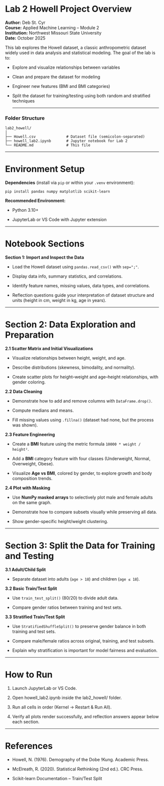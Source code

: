 # Lab 2 Howell Project Overview

**Author:** Deb St. Cyr  
**Course:** Applied Machine Learning – Module 2  
**Institution:** Northwest Missouri State University  
**Date:** October 2025  

This lab explores the Howell dataset, a classic anthropometric dataset widely used in data analysis and statistical modeling.
The goal of the lab is to:

* Explore and visualize relationships between variables

* Clean and prepare the dataset for modeling

* Engineer new features (BMI and BMI categories)

* Split the dataset for training/testing using both random and stratified techniques
  
  ---------

### Folder Structure
```text
lab2_howell/
│
├── Howell.csv              # Dataset file (semicolon-separated)
├── howell_lab2.ipynb       # Jupyter notebook for Lab 2
└── README.md               # This file
```


----------

# Environment Setup
**Dependencies** (install via `pip` or within your `.venv` environment):

```
pip install pandas numpy matplotlib scikit-learn
```

**Recommended Environment:**

  * Python 3.10+

  * JupyterLab or VS Code with Jupyter extension

-----------

# Notebook Sections
**Section 1: Import and Inspect the Data**

- Load the Howell dataset using `pandas.read_csv()` with `sep=";"`.

- Display data info, summary statistics, and correlations.

- Identify feature names, missing values, data types, and correlations.

- Reflection questions guide your interpretation of dataset structure and units (height in cm, weight in kg, age in years).

------------

# Section 2: Data Exploration and Preparation
**2.1 Scatter Matrix and Initial Visualizations**
- Visualize relationships between height, weight, and age.

- Describe distributions (skewness, bimodality, and normality).

- Create scatter plots for height–weight and age–height relationships, with gender coloring.

**2.2 Data Cleaning**

- Demonstrate how to add and remove columns with `DataFrame.drop()`.

- Compute medians and means.

- Fill missing values using `.fillna()` (dataset had none, but the process was shown).

**2.3 Feature Engineering**

- Create a **BMI** feature using the metric formula `10000 * weight / height²`.

- Add a **BMI** category feature with four classes (Underweight, Normal, Overweight, Obese).

- Visualize **Age vs BMI**, colored by gender, to explore growth and body composition trends.

**2.4 Plot with Masking**

- Use **NumPy masked arrays** to selectively plot male and female adults on the same graph.

- Demonstrate how to compare subsets visually while preserving all data.

- Show gender-specific height/weight clustering.

------------

# Section 3: Split the Data for Training and Testing

**3.1 Adult/Child Split**

- Separate dataset into adults (`age > 18`) and children (`age ≤ 18`).

**3.2 Basic Train/Test Split**

- Use `train_test_split()` (80/20) to divide adult data.

- Compare gender ratios between training and test sets.

**3.3 Stratified Train/Test Split**

- Use `StratifiedShuffleSplit()` to preserve gender balance in both training and test sets.

- Compare male/female ratios across original, training, and test subsets.

- Explain why stratification is important for model fairness and evaluation.

------------

# How to Run
1. Launch JupyterLab or VS Code.

2. Open howell_lab2.ipynb inside the lab2_howell/ folder.

3. Run all cells in order (Kernel → Restart & Run All).

4. Verify all plots render successfully, and reflection answers appear below each section.

----------

# References

- Howell, N. (1976). Demography of the Dobe !Kung. Academic Press.

- McElreath, R. (2020). Statistical Rethinking (2nd ed.). CRC Press.

- Scikit-learn Documentation – Train/Test Split
